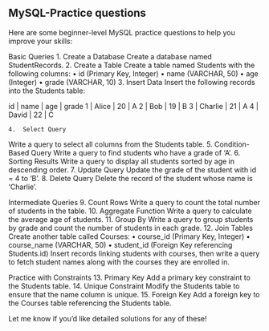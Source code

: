 ## MySQL-Practice questions 

Here are some beginner-level MySQL practice questions to help you improve your skills:

Basic Queries
	1.	Create a Database
Create a database named StudentRecords.
	2.	Create a Table
Create a table named Students with the following columns:
	•	id (Primary Key, Integer)
	•	name (VARCHAR, 50)
	•	age (Integer)
	•	grade (VARCHAR, 10)
	3.	Insert Data
Insert the following records into the Students table:

id | name    | age | grade
1  | Alice   | 20  | A
2  | Bob     | 19  | B
3  | Charlie | 21  | A
4  | David   | 22  | C


	4.	Select Query
Write a query to select all columns from the Students table.
	5.	Condition-Based Query
Write a query to find students who have a grade of ‘A’.
	6.	Sorting Results
Write a query to display all students sorted by age in descending order.
	7.	Update Query
Update the grade of the student with id = 4 to ‘B’.
	8.	Delete Query
Delete the record of the student whose name is ‘Charlie’.

Intermediate Queries
	9.	Count Rows
Write a query to count the total number of students in the table.
	10.	Aggregate Function
Write a query to calculate the average age of students.
	11.	Group By
Write a query to group students by grade and count the number of students in each grade.
	12.	Join Tables
Create another table called Courses:
	•	course_id (Primary Key, Integer)
	•	course_name (VARCHAR, 50)
	•	student_id (Foreign Key referencing Students.id)
Insert records linking students with courses, then write a query to fetch student names along with the courses they are enrolled in.

Practice with Constraints
	13.	Primary Key
Add a primary key constraint to the Students table.
	14.	Unique Constraint
Modify the Students table to ensure that the name column is unique.
	15.	Foreign Key
Add a foreign key to the Courses table referencing the Students table.

Let me know if you’d like detailed solutions for any of these!